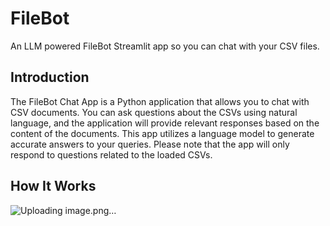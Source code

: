 # FileBot
An LLM powered FileBot Streamlit app so you can chat with your CSV files.

## Introduction
The FileBot Chat App is a Python application that allows you to chat with CSV documents. You can ask questions about the CSVs using natural language, and the application will provide relevant responses based on the content of the documents. This app utilizes a language model to generate accurate answers to your queries. Please note that the app will only respond to questions related to the loaded CSVs.

## How It Works
![Uploading image.png…](iris_image/iris_flower.png)
